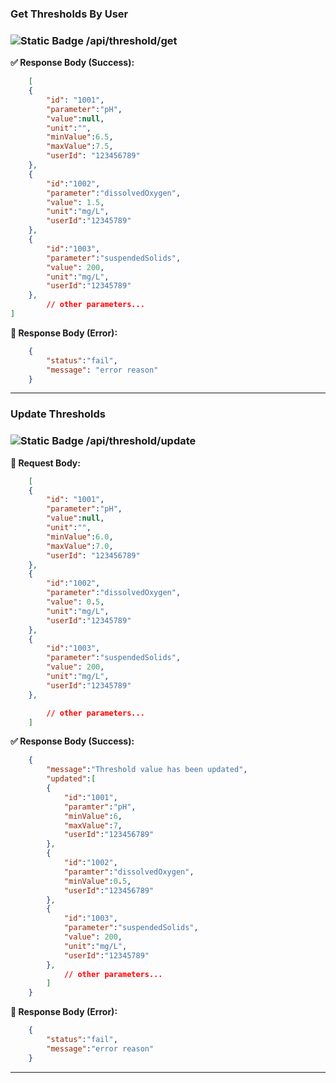 ### **Get Thresholds By User**

### ![Static Badge](https://img.shields.io/badge/GET-%23009E73?style=flat&logoColor=%23111000) /api/threshold/get

**✅ Response Body (Success):**

```json
    [
    {
        "id": "1001",
        "parameter":"pH",
        "value":null,
        "unit":"",
        "minValue":6.5,
        "maxValue":7.5,
        "userId": "123456789"
    },
    {
        "id":"1002",
        "parameter":"dissolvedOxygen",
        "value": 1.5,
        "unit":"mg/L",
        "userId":"12345789"
    },
    {
        "id":"1003",
        "parameter":"suspendedSolids",
        "value": 200,
        "unit":"mg/L",
        "userId":"12345789"
    },
        // other parameters...
]

```

**🚫 Response Body (Error):**

```json 
    {
        "status":"fail",
        "message": "error reason"
    }
```

--- 

### **Update Thresholds**

### ![Static Badge](https://img.shields.io/badge/PUT-%23785EF0?style=flat-square&logoColor=%23111000) /api/threshold/update


**📝 Request Body:**
```json
    [
    {
        "id": "1001",
        "parameter":"pH",
        "value":null,
        "unit":"",
        "minValue":6.0,
        "maxValue":7.0,
        "userId": "123456789"
    },
    {
        "id":"1002",
        "parameter":"dissolvedOxygen",
        "value": 0.5,
        "unit":"mg/L",
        "userId":"12345789"
    },
    {
        "id":"1003",
        "parameter":"suspendedSolids",
        "value": 200,
        "unit":"mg/L",
        "userId":"12345789"
    },

        // other parameters...
    ]
```

**✅ Response Body (Success):**

```json
    {
        "message":"Threshold value has been updated",
        "updated":[ 
        {
            "id":"1001",
            "paramter":"pH",
            "minValue":6,
            "maxValue":7,
            "userId":"123456789"
        },
        {
            "id":"1002",
            "paramter":"dissolvedOxygen",
            "minValue":0.5,
            "userId":"123456789"
        },
        {
            "id":"1003",
            "parameter":"suspendedSolids",
            "value": 200,
            "unit":"mg/L",
            "userId":"12345789"
        },
            // other parameters...
        ]
    }
```

**🚫 Response Body (Error):**

```json
    {
        "status":"fail",
        "message":"error reason"
    }
```
--- 